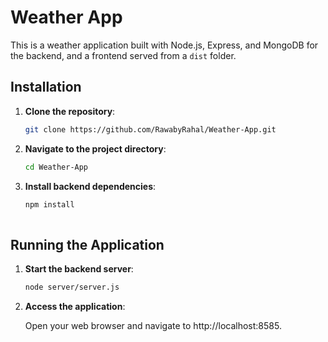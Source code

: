 # Weather App

This is a weather application built with Node.js, Express, and MongoDB for the backend, and a frontend served from a `dist` folder.

## Installation

1. **Clone the repository**:
   
   ```bash
   git clone https://github.com/RawabyRahal/Weather-App.git
   
2. **Navigate to the project directory**:
   
    ```bash
    cd Weather-App
    
3. **Install backend dependencies**:
   
    ```bash
   npm install
  
## Running the Application
1. **Start the backend server**:
   
   ```bash
   node server/server.js
2. **Access the application**:
   
   Open your web browser and navigate to http://localhost:8585.
